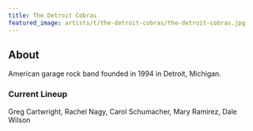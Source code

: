 ```yaml
---
title: The Detroit Cobras
featured_image: artists/t/the-detroit-cobras/the-detroit-cobras.jpg
---
```

## About

American garage rock band founded in 1994 in Detroit, Michigan.

### Current Lineup

Greg Cartwright, Rachel Nagy, Carol Schumacher, Mary Ramirez, Dale Wilson

